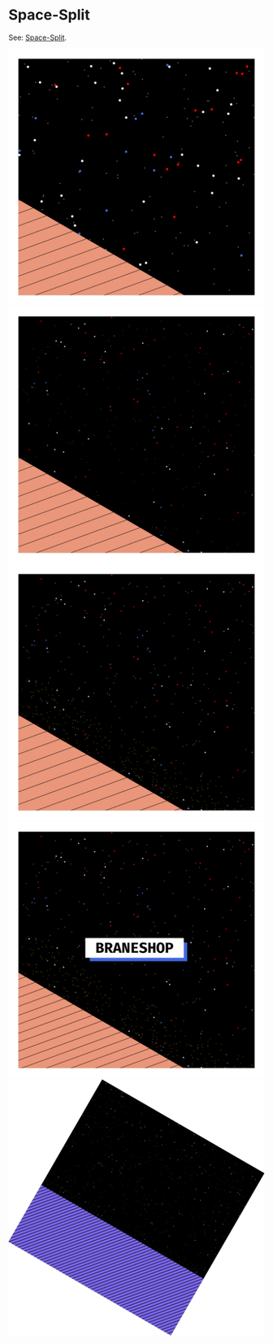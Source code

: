 # Space-Split

See: [Space-Split](https://github.com/silky/fashion/issues/170).

![](./images/a.svg)
![](./images/b.svg)
![](./images/c.svg)
![](./images/d.svg)
![](./images/e.svg)
